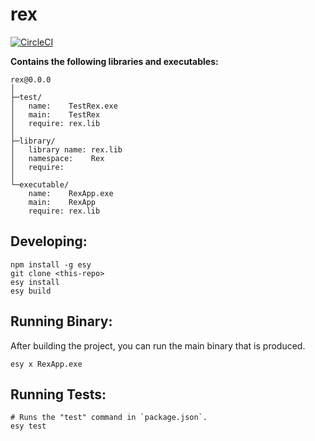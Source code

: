 # rex


[![CircleCI](https://circleci.com/gh/yourgithubhandle/rex/tree/master.svg?style=svg)](https://circleci.com/gh/yourgithubhandle/rex/tree/master)


**Contains the following libraries and executables:**

```
rex@0.0.0
│
├─test/
│   name:    TestRex.exe
│   main:    TestRex
│   require: rex.lib
│
├─library/
│   library name: rex.lib
│   namespace:    Rex
│   require:
│
└─executable/
    name:    RexApp.exe
    main:    RexApp
    require: rex.lib
```

## Developing:

```
npm install -g esy
git clone <this-repo>
esy install
esy build
```

## Running Binary:

After building the project, you can run the main binary that is produced.

```
esy x RexApp.exe 
```

## Running Tests:

```
# Runs the "test" command in `package.json`.
esy test
```
